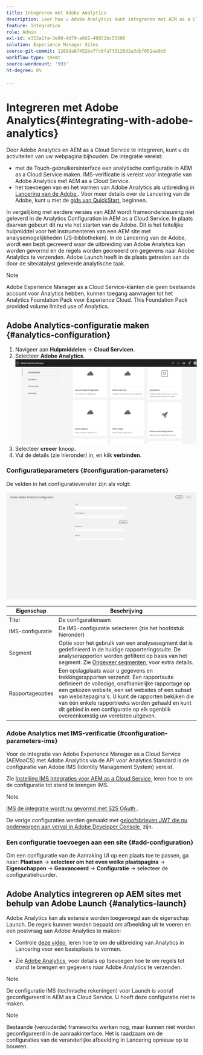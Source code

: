 ```yaml
---
title: Integreren met Adobe Analytics
description: Leer hoe u Adobe Analytics kunt integreren met AEM as a Cloud Service met de Touch-gebruikersinterface en het starten van de Adobe.
feature: Integration
role: Admin
exl-id: e353a1fa-3e99-4d79-a0d1-40851bc55506
solution: Experience Manager Sites
source-git-commit: 1289da67452be7fc0fa7f3126d2a3dbf051aa9b5
workflow-type: tm+mt
source-wordcount: '593'
ht-degree: 0%

---
```


# Integreren met Adobe Analytics{#integrating-with-adobe-analytics}

Door Adobe Analytics en AEM as a Cloud Service te integreren, kunt u de activiteiten van uw webpagina bijhouden. De integratie vereist:

* met de Touch-gebruikersinterface een analytische configuratie in AEM as a Cloud Service maken. IMS-verificatie is vereist voor integratie van Adobe Analytics met AEM as a Cloud Service.
* het toevoegen van en het vormen van Adobe Analytics als uitbreiding in [&#x200B; Lancering van de Adobe &#x200B;](#analytics-launch). Voor meer details over de Lancering van de Adobe, kunt u met de [&#x200B; gids van QuickStart &#x200B;](https://experienceleague.adobe.com/docs/experience-platform/tags/get-started/quick-start.html?lang=nl-NL) beginnen.

In vergelijking met eerdere versies van AEM wordt frameondersteuning niet geleverd in de Analytics Configuration in AEM as a Cloud Service. In plaats daarvan gebeurt dit nu via het starten van de Adobe. Dit is het feitelijke hulpmiddel voor het instrumenteren van een AEM site met analysemogelijkheden (JS-bibliotheken). In de Lancering van de Adobe, wordt een bezit gecreeerd waar de uitbreiding van Adobe Analytics kan worden gevormd en de regels worden gecreeerd om gegevens naar Adobe Analytics te verzenden. Adobe Launch heeft in de plaats getreden van de door de sitecatalyst geleverde analytische taak.

>[!NOTE]
>
>Adobe Experience Manager as a Cloud Service-klanten die geen bestaande account voor Analytics hebben, kunnen toegang aanvragen tot het Analytics Foundation Pack voor Experience Cloud. This Foundation Pack provided volume limited use of Analytics.

## Adobe Analytics-configuratie maken {#analytics-configuration}

1. Navigeer aan **Hulpmiddelen** → **Cloud Servicen**.
2. Selecteer **Adobe Analytics**.
   ![&#x200B; Adobe Analytics Venster &#x200B;](assets/analytics_screen2.png " Adobe Analytics Venster ")
3. Selecteer **creeer** knoop.
4. Vul de details (zie hieronder) in, en klik **verbinden**.

### Configuratieparameters {#configuration-parameters}

De velden in het configuratievenster zijn als volgt:

![&#x200B; Parameters van de Configuratie &#x200B;](assets/properties_field2.png " de Parameters van de Configuratie ")

| Eigenschap | Beschrijving |
|---|---|
| Titel | De configuratienaam |
| IMS-configuratie | De IMS-configuratie selecteren (zie het hoofdstuk hieronder) |
| Segment | Optie voor het gebruik van een analysesegment dat is gedefinieerd in de huidige rapporteringssuite. De analyserapporten worden gefilterd op basis van het segment. Zie [&#x200B; Ongeveer segmenten &#x200B;](https://experienceleague.adobe.com/docs/analytics/components/segmentation/seg-overview.html?lang=nl-NL) voor extra details. |
| Rapportageopties | Een opslagplaats waar u gegevens en trekkingsrapporten verzendt. Een rapportsuite definieert de volledige, onafhankelijke rapportage op een gekozen website, een set websites of een subset van websitepagina&#39;s. U kunt de rapporten bekijken die van één enkele rapportreeks worden gehaald en kunt dit gebied in een configuratie op elk ogenblik overeenkomstig uw vereisten uitgeven. |

### Adobe Analytics met IMS-verificatie {#configuration-parameters-ims}

Voor de integratie van Adobe Experience Manager as a Cloud Service (AEMaaCS) met Adobe Analytics via de API voor Analytics Standard is de configuratie van Adobe IMS (Identity Management System) vereist.

Zie [&#x200B; Instelling IMS Integraties voor AEM as a Cloud Service &#x200B;](/help/security/setting-up-ims-integrations-for-aem-as-a-cloud-service.md) leren hoe te om de configuratie tot stand te brengen IMS.

>[!NOTE]
>
>[&#x200B; IMS de integratie wordt nu gevormd met S2S OAuth &#x200B;](/help/security/setting-up-ims-integrations-for-aem-as-a-cloud-service.md).
>
>De vorige configuraties werden gemaakt met [&#x200B; geloofsbrieven JWT die nu onderworpen aan verval in Adobe Developer Console &#x200B;](/help/security/jwt-credentials-deprecation-in-adobe-developer-console.md) zijn.

### Een configuratie toevoegen aan een site {#add-configuration}

Om een configuratie van de Aanraking UI op een plaats toe te passen, ga naar: **Plaatsen** → **selecteer om het even welke plaatspagina** → **Eigenschappen** → **Geavanceerd** → **Configuratie** → selecteer de configuratiehuurder.

## Adobe Analytics integreren op AEM sites met behulp van Adobe Launch {#analytics-launch}

Adobe Analytics kan als extensie worden toegevoegd aan de eigenschap Launch. De regels kunnen worden bepaald om afbeelding uit te voeren en een postvraag aan Adobe Analytics te maken:

* Controle [&#x200B; deze video &#x200B;](https://experienceleague.adobe.com/docs/analytics-learn/tutorials/implementation/via-adobe-launch/basic-configuration-of-the-analytics-launch-extension.html?lang=nl-NL) leren hoe te om de uitbreiding van Analytics in Lancering voor een basisplaats te vormen.

* Zie [&#x200B; Adobe Analytics &#x200B;](https://experienceleague.adobe.com/docs/core-services-learn/implementing-in-websites-with-launch/implement-solutions/analytics.html?lang=nl-NL) voor details op toevoegen hoe te om regels tot stand te brengen en gegevens naar Adobe Analytics te verzenden.

>[!NOTE]
>
>De configuratie IMS (technische rekeningen) voor Launch is vooraf geconfigureerd in AEM as a Cloud Service. U hoeft deze configuratie niet te maken.

>[!NOTE]
>
>Bestaande (verouderde) frameworks werken nog, maar kunnen niet worden geconfigureerd in de aanraakinterface. Het is raadzaam om de configuraties van de veranderlijke afbeelding in Lancering opnieuw op te bouwen.
